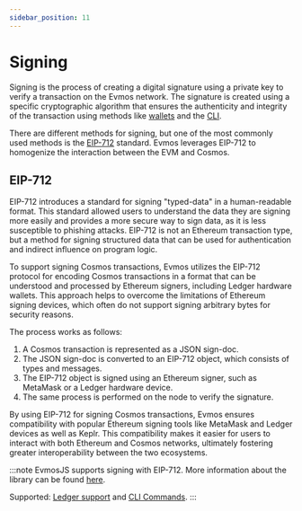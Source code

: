 ```yaml
---
sidebar_position: 11
---
```


# Signing

Signing is the process of creating a digital signature using a private key to verify a transaction
on the Evmos network. The signature is created using a specific cryptographic algorithm that
ensures the authenticity and integrity of the transaction using methods like
[wallets](https://academy.evmos.org/articles/wallet) and the [CLI](./../evmos-cli).

There are different methods for signing, but one of the most commonly used methods is the 
[EIP-712](https://eips.ethereum.org/EIPS/eip-712) standard.
Evmos leverages EIP-712 to homogenize the interaction between the EVM and Cosmos.

## EIP-712

EIP-712 introduces a standard for signing "typed-data" in a human-readable format. This standard allowed users to understand
the data they are signing more easily and provides a more secure way to sign data, as it is less susceptible to phishing
attacks. EIP-712 is not an Ethereum transaction type, but a method for signing structured data that can be used for
authentication and indirect influence on program logic.

To support signing Cosmos transactions, Evmos utilizes the EIP-712 protocol for encoding Cosmos transactions in a
format that can be understood and processed by Ethereum signers, including Ledger hardware wallets. This approach
helps to overcome the limitations of Ethereum signing devices, which often do not support signing arbitrary bytes
for security reasons.

The process works as follows:

1. A Cosmos transaction is represented as a JSON sign-doc.
2. The JSON sign-doc is converted to an EIP-712 object, which consists of types and messages.
3. The EIP-712 object is signed using an Ethereum signer, such as MetaMask or a Ledger hardware device.
4. The same process is performed on the node to verify the signature.

By using EIP-712 for signing Cosmos transactions, Evmos ensures compatibility with popular Ethereum signing tools
like MetaMask and Ledger devices as well as Keplr. This compatibility makes it easier for users to interact with both
Ethereum and Cosmos networks, ultimately fostering greater interoperability between the two ecosystems.

:::note
EvmosJS supports signing with EIP-712. More information about the library can be found [here](https://github.com/evmos/evmosjs).

Supported: [Ledger support](https://academy.evmos.org/articles/beginner/connect-your-wallet/ledger) and [CLI Commands](./../evmos-cli/cli-commands).
:::
